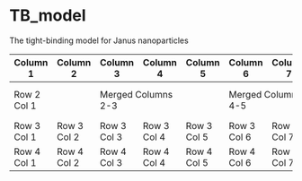 # TB_model
The tight-binding model for Janus nanoparticles

| Column 1 | Column 2 | Column 3 | Column 4 | Column 5 | Column 6 | Column 7 |
|----------|----------|----------|----------|----------|----------|----------|
| Row 2 Col 1 | <td colspan="2">Merged Columns 2-3</td> | <td colspan="2">Merged Columns 4-5</td> | <td colspan="2">Merged Columns 6-7</td> |
| Row 3 Col 1 | Row 3 Col 2 | Row 3 Col 3 | Row 3 Col 4 | Row 3 Col 5 | Row 3 Col 6 | Row 3 Col 7 |
| Row 4 Col 1 | Row 4 Col 2 | Row 4 Col 3 | Row 4 Col 4 | Row 4 Col 5 | Row 4 Col 6 | Row 4 Col 7 |
